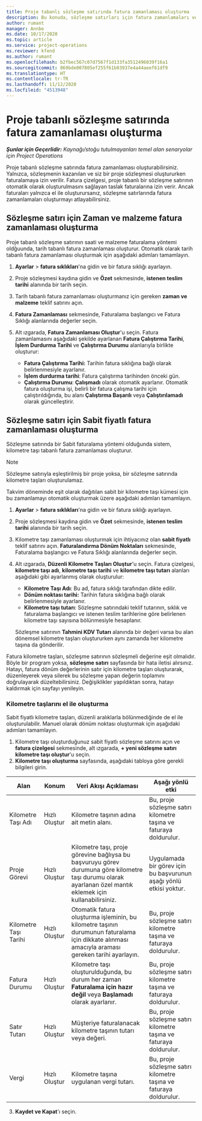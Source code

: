 ```yaml
---
title: Proje tabanlı sözleşme satırında fatura zamanlaması oluşturma
description: Bu konuda, sözleşme satırları için fatura zamanlamaları ve kilometre taşları oluşturma hakkında bilgiler sağlanmaktadır.
author: rumant
manager: Annbe
ms.date: 10/17/2020
ms.topic: article
ms.service: project-operations
ms.reviewer: kfend
ms.author: rumant
ms.openlocfilehash: b2fbec567c07d7567f1d133fa3512496039f16a1
ms.sourcegitcommit: 869bde007805ef255f61b03937e4a44aeef61df9
ms.translationtype: HT
ms.contentlocale: tr-TR
ms.lasthandoff: 11/12/2020
ms.locfileid: "4513948"
---
```

# <a name="create-an-invoice-schedule-on-a-project-based-contract-line"></a>Proje tabanlı sözleşme satırında fatura zamanlaması oluşturma 

_**Şunlar için Geçerlidir:** Kaynağı/stoğu tutulmayanları temel alan senaryolar için Project Operations_

Proje tabanlı sözleşme satırında fatura zamanlaması oluşturabilirsiniz. Yalnızca, sözleşmenin kazanılan ve siz bir proje sözleşmesi oluştururken faturalamaya izin verilir. Fatura çizelgesi, proje tabanlı bir sözleşme satırının otomatik olarak oluşturulmasını sağlayan taslak faturalarına izin verir. Ancak faturaları yalnızca el ile oluşturursanız, sözleşme satırlarında fatura zamanlamaları oluşturmayı atlayabilirsiniz.

## <a name="create-a-time-and-material-invoice-schedule-for-a-contract-line"></a>Sözleşme satırı için Zaman ve malzeme fatura zamanlaması oluşturma

Proje tabanlı sözleşme satırının saati ve malzeme faturalama yöntemi oldğuunda, tarih tabanlı fatura zamanlaması oluşturur. Otomatik olarak tarih tabanlı fatura zamanlaması oluşturmak için aşağıdaki adımları tamamlayın.

1. **Ayarlar** > **fatura sıklıkları**'na gidin ve bir fatura sıklığı ayarlayın.
2. Proje sözleşmesi kaydına gidin ve **Özet** sekmesinde, **istenen teslim tarihi** alanında bir tarih seçin.
3. Tarih tabanlı fatura zamanlaması oluşturmanız için gereken **zaman ve malzeme** teklif satırını açın. 
4. **Fatura Zamanlaması** sekmesinde, Faturalama başlangıcı ve Fatura Sıklığı alanlarında değerler seçin.
5. Alt ızgarada, **Fatura Zamanlaması Oluştur**'u seçin. Fatura zamanlamasını aşağıdaki şekilde ayarlanan **Fatura Çalıştırma Tarihi**, **İşlem Durdurma Tarihi** ve **Çalıştırma Durumu** alanlarıyla birlikte oluşturur:

    - **Fatura Çalıştırma Tarihi:** Tarihin fatura sıklığına bağlı olarak belirlenmesiyle ayarlanır.
    - **İşlem durdurma tarihi**: Fatura çalıştırma tarihinden önceki gün.
    - **Çalıştırma Durumu**: **Çalışmadı** olarak otomatik ayarlanır. Otomatik fatura oluşturma işi, belirli bir fatura çalışma tarihi için çalıştırıldığında, bu alanı **Çalıştırma Başarılı** veya **Çalıştırılamadı** olarak güncelleştirir.

## <a name="create-a-fixed-price-invoice-schedule-for-a-contract-line"></a>Sözleşme satırı için Sabit fiyatlı fatura zamanlaması oluşturma

Sözleşme satırında bir Sabit faturalama yöntemi olduğunda sistem, kilometre taşı tabanlı fatura zamanlaması oluşturur. 

> [!NOTE]
> Sözleşme satırıyla eşleştirilmiş bir proje yoksa, bir sözleşme satırında kilometre taşları oluşturulamaz.

Takvim döneminde eşit olarak dağıtılan sabit bir kilometre taşı kümesi için bu zamanlamayı otomatik oluşturmak üzere aşağıdaki adımları tamamlayın.

1. **Ayarlar** > **fatura sıklıkları**'na gidin ve bir fatura sıklığı ayarlayın.
2. Proje sözleşmesi kaydına gidin ve **Özet** sekmesinde, **istenen teslim tarihi** alanında bir tarih seçin.
3. Kilometre taşı zamanlaması oluşturmak için ihtiyacınız olan **sabit fiyatlı** teklif satırını açın. **Faturalandırma Dönüm Noktaları** sekmesinde, Faturalama başlangıcı ve Fatura Sıklığı alanlarında değerler seçin. 
4. Alt ızgarada, **Düzenli Kilometre Taşları Oluştur**'u seçin. Fatura çizelgesi, **kilometre taşı adı**, **kilometre taşı tarihi** ve **kilometre taşı tutarı** alanları aşağıdaki gibi ayarlanmış olarak oluşturulur:

    - **Kilometre Taşı Adı**: Bu ad, fatura sıklığı tarafından dikte edilir.
    - **Dönüm noktası tarihi:** Tarihin fatura sıklığına bağlı olarak belirlenmesiyle ayarlanır.
    - **Kilometre taşı tutarı**: Sözleşme satırındaki teklif tutarının, sıklık ve faturalama başlangıcı ve istenen teslim tarihlerine göre belirlenen kilometre taşı sayısına bölünmesiyle hesaplanır.

    Sözleşme satırının **Tahmini KDV Tutarı** alanında bir değeri varsa bu alan dönemsel kilometre taşları oluştururken aynı zamanda her kilometre taşına da gönderilir.

Fatura kilometre taşları, sözleşme satırının sözleşmeli değerine eşit olmalıdır. Böyle bir program yoksa, **sözleşme satırı** sayfasında bir hata iletisi alırsınız. Hatayı, fatura dönüm değerlerinin satır için kilometre taşları oluşturarak, düzenleyerek veya silerek bu sözleşme yapan değerin toplamını doğrulayarak düzeltebilirsiniz. Değişiklikler yapıldıktan sonra, hatayı kaldırmak için sayfayı yenileyin.

### <a name="manually-create-milestones"></a>Kilometre taşlarını el ile oluşturma

Sabit fiyatlı kilometre taşları, düzenli aralıklarla bölünmediğinde de el ile oluşturulabilir. Manuel olarak dönüm noktası oluşturmak için aşağıdaki adımları tamamlayın.

1. Kilometre taşı oluşturduğunuz sabit fiyatlı sözleşme satırını açın ve **fatura çizelgesi** sekmesinde, alt ızgarada, **+ yeni sözleşme satırı kilometre taşı oluştur**'u seçin. 
2. **Kilometre taşı oluşturma** sayfasında, aşağıdaki tabloya göre gerekli bilgileri girin.

| Alan | Konum | Veri Akışı Açıklaması | Aşağı yönlü etki |
| --- | --- | --- | --- |
| Kilometre Taşı Adı | Hızlı Oluştur | Kilometre taşının adına ait metin alanı. | Bu, proje sözleşme satırı kilometre taşına ve faturaya doldurulur. |
| Proje Görevi | Hızlı Oluştur | Kilometre taşı, proje görevine bağlıysa bu başvuruyu görev durumuna göre kilometre taşı durumu olarak ayarlanan özel mantık eklemek için kullanabilirsiniz. | Uygulamada bir görev için bu başvurunun aşağı yönlü etkisi yoktur. |
| Kilometre Taşı Tarihi | Hızlı Oluştur | Otomatik fatura oluşturma işleminin, bu kilometre taşının durumunun faturalama için dikkate alınması amacıyla araması gereken tarihi ayarlayın. | Bu, proje sözleşme satırı kilometre taşına ve faturaya doldurulur. |
| Fatura Durumu | Hızlı Oluştur | Kilometre taşı oluşturulduğunda, bu durum her zaman **Faturalama için hazır değil** veya **Başlamadı** olarak ayarlanır. | Bu, proje sözleşme satırı kilometre taşına ve faturaya doldurulur. |
| Satır Tutarı | Hızlı Oluştur | Müşteriye faturalanacak kilometre taşının tutarı veya değeri. | Bu, proje sözleşme satırı kilometre taşına ve faturaya doldurulur. |
| Vergi | Hızlı Oluştur | Kilometre taşına uygulanan vergi tutarı. | Bu, proje sözleşme satırı kilometre taşına ve faturaya doldurulur. |

3. **Kaydet ve Kapat**'ı seçin.
